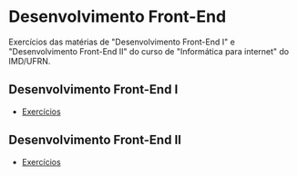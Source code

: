 # Desenvolvimento Front-End
 Exercícios das matérias de "Desenvolvimento Front-End I" e "Desenvolvimento Front-End II" do curso de "Informática para internet" do IMD/UFRN. 
 
 ## Desenvolvimento Front-End I
 * [Exercícios](https://github.com/felipemadu13/HTML5_CSS3_IMD/blob/b7f5f3681af39221ba82bfde5353c420a003bca3/fronti.md)
 
 ## Desenvolvimento Front-End II
 * [Exercícios](https://github.com/felipemadu13/HTML5_CSS3_IMD/blob/4786adbca5f68653259b7e505d253ae9c23fedee/frontii.md)
